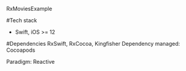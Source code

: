 RxMoviesExample

#Tech stack
- Swift, iOS >= 12

#Dependencies
    RxSwift, RxCocoa, Kingfisher
    Dependency managed: Cocoapods
    
Paradigm: Reactive
